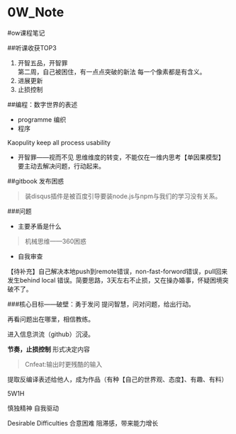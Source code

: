 # 0W_Note

#ow课程笔记

##听课收获TOP3
1. 开智五品，开智罪  
第二周，自己被困住，有一点点突破的新法 每一个像素都是有含义。
2. 进展更新
3. 止损控制





##编程：数字世界的表述

- programme 编织
- 程序

Kaopulity
keep all process usability

- 开智罪——视而不见
思维维度的转变，不能仅在一维内思考【单因果模型】
要主动去解决问题，行动起来。

##gitbook 发布困惑

> 装disqus插件是被百度引导要装node.js与npm与我们的学习没有关系。

###问题

- 主要矛盾是什么
> 机械思维——360困惑

- 自我审查

【待补充】自己解决本地push到remote错误，non-fast-forword错误，pull回来发生behind local 错误。简要思路，3天左右不止损，又在操办婚事，怀疑困境突破不了。

###核心目标——破壁：勇于发问
提问智慧，问对问题，给出行动。

再看问题出在哪里，相信教练。

进入信息洪流（github）沉浸。

**节奏，止损控制** 
形式决定内容

> Cnfeat:输出时更残酷的输入

提取反编译表述给他人，成为作品（有种【自己的世界观、态度】、有趣、有料）

5W1H

慎独精神 自我驱动

Desirable Difficulties 合意困难
阻滞感，带来能力增长